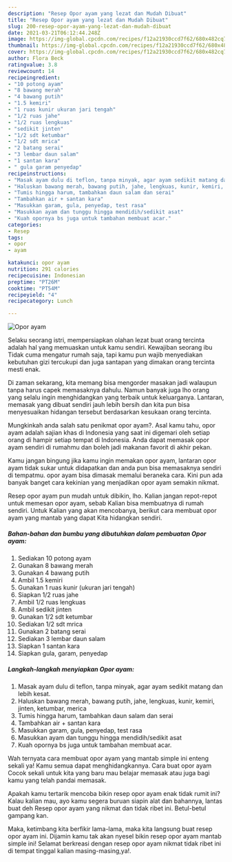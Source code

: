 ```yaml
---
description: "Resep Opor ayam yang lezat dan Mudah Dibuat"
title: "Resep Opor ayam yang lezat dan Mudah Dibuat"
slug: 200-resep-opor-ayam-yang-lezat-dan-mudah-dibuat
date: 2021-03-21T06:12:44.248Z
image: https://img-global.cpcdn.com/recipes/f12a21930ccd7f62/680x482cq70/opor-ayam-foto-resep-utama.jpg
thumbnail: https://img-global.cpcdn.com/recipes/f12a21930ccd7f62/680x482cq70/opor-ayam-foto-resep-utama.jpg
cover: https://img-global.cpcdn.com/recipes/f12a21930ccd7f62/680x482cq70/opor-ayam-foto-resep-utama.jpg
author: Flora Beck
ratingvalue: 3.8
reviewcount: 14
recipeingredient:
- "10 potong ayam"
- "8 bawang merah"
- "4 bawang putih"
- "1.5 kemiri"
- "1 ruas kunir ukuran jari tengah"
- "1/2 ruas jahe"
- "1/2 ruas lengkuas"
- "sedikit jinten"
- "1/2 sdt ketumbar"
- "1/2 sdt mrica"
- "2 batang serai"
- "3 lembar daun salam"
- "1 santan kara"
- " gula garam penyedap"
recipeinstructions:
- "Masak ayam dulu di teflon, tanpa minyak, agar ayam sedikit matang dan lebih kesat."
- "Haluskan bawang merah, bawang putih, jahe, lengkuas, kunir, kemiri, jinten, ketumbar, merica"
- "Tumis hingga harum, tambahkan daun salam dan serai"
- "Tambahkan air + santan kara"
- "Masukkan garam, gula, penyedap, test rasa"
- "Masukkan ayam dan tunggu hingga mendidih/sedikit asat"
- "Kuah opornya bs juga untuk tambahan membuat acar."
categories:
- Resep
tags:
- opor
- ayam

katakunci: opor ayam 
nutrition: 291 calories
recipecuisine: Indonesian
preptime: "PT26M"
cooktime: "PT54M"
recipeyield: "4"
recipecategory: Lunch

---
```



![Opor ayam](https://img-global.cpcdn.com/recipes/f12a21930ccd7f62/680x482cq70/opor-ayam-foto-resep-utama.jpg)

Selaku seorang istri, mempersiapkan olahan lezat buat orang tercinta adalah hal yang memuaskan untuk kamu sendiri. Kewajiban seorang ibu Tidak cuma mengatur rumah saja, tapi kamu pun wajib menyediakan kebutuhan gizi tercukupi dan juga santapan yang dimakan orang tercinta mesti enak.

Di zaman  sekarang, kita memang bisa mengorder masakan jadi walaupun tanpa harus capek memasaknya dahulu. Namun banyak juga lho orang yang selalu ingin menghidangkan yang terbaik untuk keluarganya. Lantaran, memasak yang dibuat sendiri jauh lebih bersih dan kita pun bisa menyesuaikan hidangan tersebut berdasarkan kesukaan orang tercinta. 



Mungkinkah anda salah satu penikmat opor ayam?. Asal kamu tahu, opor ayam adalah sajian khas di Indonesia yang saat ini digemari oleh setiap orang di hampir setiap tempat di Indonesia. Anda dapat memasak opor ayam sendiri di rumahmu dan boleh jadi makanan favorit di akhir pekan.

Kamu jangan bingung jika kamu ingin memakan opor ayam, lantaran opor ayam tidak sukar untuk didapatkan dan anda pun bisa memasaknya sendiri di tempatmu. opor ayam bisa dimasak memalui beraneka cara. Kini pun ada banyak banget cara kekinian yang menjadikan opor ayam semakin nikmat.

Resep opor ayam pun mudah untuk dibikin, lho. Kalian jangan repot-repot untuk memesan opor ayam, sebab Kalian bisa membuatnya di rumah sendiri. Untuk Kalian yang akan mencobanya, berikut cara membuat opor ayam yang mantab yang dapat Kita hidangkan sendiri.

<!--inarticleads1-->

##### Bahan-bahan dan bumbu yang dibutuhkan dalam pembuatan Opor ayam:

1. Sediakan 10 potong ayam
1. Gunakan 8 bawang merah
1. Gunakan 4 bawang putih
1. Ambil 1.5 kemiri
1. Gunakan 1 ruas kunir (ukuran jari tengah)
1. Siapkan 1/2 ruas jahe
1. Ambil 1/2 ruas lengkuas
1. Ambil sedikit jinten
1. Gunakan 1/2 sdt ketumbar
1. Sediakan 1/2 sdt mrica
1. Gunakan 2 batang serai
1. Sediakan 3 lembar daun salam
1. Siapkan 1 santan kara
1. Siapkan  gula, garam, penyedap




<!--inarticleads2-->

##### Langkah-langkah menyiapkan Opor ayam:

1. Masak ayam dulu di teflon, tanpa minyak, agar ayam sedikit matang dan lebih kesat.
1. Haluskan bawang merah, bawang putih, jahe, lengkuas, kunir, kemiri, jinten, ketumbar, merica
1. Tumis hingga harum, tambahkan daun salam dan serai
1. Tambahkan air + santan kara
1. Masukkan garam, gula, penyedap, test rasa
1. Masukkan ayam dan tunggu hingga mendidih/sedikit asat
1. Kuah opornya bs juga untuk tambahan membuat acar.




Wah ternyata cara membuat opor ayam yang mantab simple ini enteng sekali ya! Kamu semua dapat menghidangkannya. Cara buat opor ayam Cocok sekali untuk kita yang baru mau belajar memasak atau juga bagi kamu yang telah pandai memasak.

Apakah kamu tertarik mencoba bikin resep opor ayam enak tidak rumit ini? Kalau kalian mau, ayo kamu segera buruan siapin alat dan bahannya, lantas buat deh Resep opor ayam yang nikmat dan tidak ribet ini. Betul-betul gampang kan. 

Maka, ketimbang kita berfikir lama-lama, maka kita langsung buat resep opor ayam ini. Dijamin kamu tak akan nyesel bikin resep opor ayam mantab simple ini! Selamat berkreasi dengan resep opor ayam nikmat tidak ribet ini di tempat tinggal kalian masing-masing,ya!.

